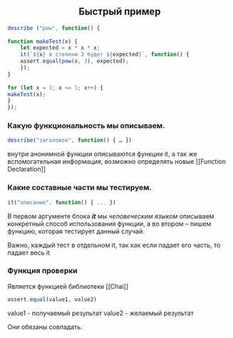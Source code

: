 <h2 style='text-align:center'>Быстрый пример</h2>

```js
describe ("pow", function() {  
  
function makeTest(x) {  
	let expected = x * x * x;
	it(`${x} в степени 3 будет ${expected}`, function() {  
	assert.equal(pow(x, 3), expected);  
	});  
}  
  
for (let x = 1; x <= 5; x++) {  
makeTest(x);  
}  
});
```


### Какую функциональность мы описываем.
```js
describe("заголовок", function() { … })
```

внутри анонимной функции описываются функции it, а так же вспомогательная информация, возможно определять новые [[Function Declaration]]

### Какие составные части мы тестируем.

```js
it("описание", function() { ... })
```

В первом аргументе блока _**it**_ мы _человеческим языком_ описываем конкретный способ использования функции, а во втором – пишем функцию, которая тестирует данный случай.

Важно, каждый тест в отдельном it, так как если падает его часть, то падает весь it 

### Функция проверки

Является функцией библиотеки [[Chai]]

```js
assert.equal(value1, value2)
```
value1 - получаемый результат
value2 - желаемый результат

Они обязаны совпадать.